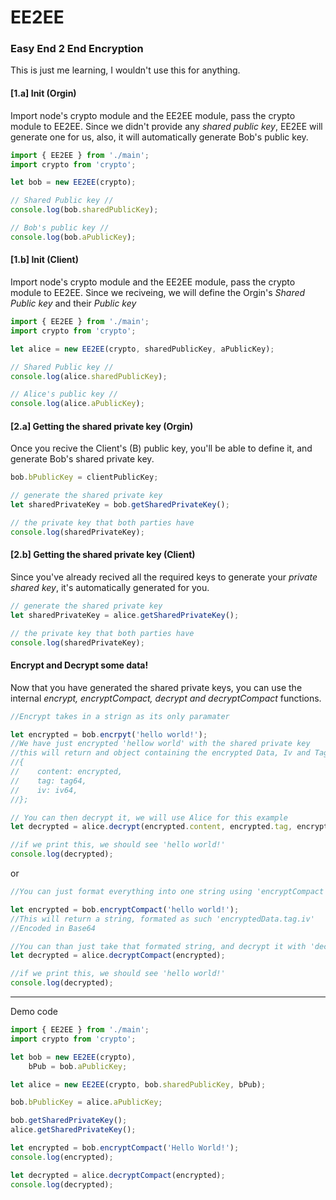 EE2EE
=====
### Easy End 2 End Encryption
This is just me learning, I wouldn't use this for anything.

#### [1.a] Init (Orgin)
Import node's crypto module and the EE2EE module, pass the crypto module to EE2EE.
Since we didn't provide any *shared public key*, EE2EE will generate one for us, also, it will automatically generate Bob's public key.

```typescript
import { EE2EE } from './main';
import crypto from 'crypto';

let bob = new EE2EE(crypto);

// Shared Public key //
console.log(bob.sharedPublicKey);

// Bob's public key // 
console.log(bob.aPublicKey);
```

#### [1.b] Init (Client)
Import node's crypto module and the EE2EE module, pass the crypto module to EE2EE.
Since we reciveing, we will define the Orgin's *Shared Public key* and their *Public key*

```typescript
import { EE2EE } from './main';
import crypto from 'crypto';

let alice = new EE2EE(crypto, sharedPublicKey, aPublicKey);

// Shared Public key //
console.log(alice.sharedPublicKey);

// Alice's public key // 
console.log(alice.aPublicKey);
```

#### [2.a] Getting the shared private key (Orgin)
Once you recive the Client's (B) public key, you'll be able to define it, and generate
Bob's shared private key.

```typescript
bob.bPublicKey = clientPublicKey;

// generate the shared private key
let sharedPrivateKey = bob.getSharedPrivateKey();

// the private key that both parties have
console.log(sharedPrivateKey);
```

#### [2.b] Getting the shared private key (Client)
Since you've already recived all the required keys to generate your *private shared key*, it's automatically generated for you.

```typescript
// generate the shared private key
let sharedPrivateKey = alice.getSharedPrivateKey();

// the private key that both parties have
console.log(sharedPrivateKey);
```

#### Encrypt and Decrypt some data!
Now that you have generated the shared private keys, you can use the internal
*encrypt, encryptCompact, decrypt and decryptCompact* functions.
```typescript
//Encrypt takes in a strign as its only paramater

let encrypted = bob.encrpyt('hello world!');
//We have just encrypted 'hellow world' with the shared private key
//this will return and object containing the encrypted Data, Iv and Tag
//{
//    content: encrypted,
//    tag: tag64,
//    iv: iv64,
//};

// You can then decrypt it, we will use Alice for this example
let decrypted = alice.decrypt(encrypted.content, encrypted.tag, encrypted.iv);

//if we print this, we should see 'hello world!'
console.log(decrypted);
```
or
```typescript
//You can just format everything into one string using 'encryptCompact'

let encrypted = bob.encryptCompact('hello world!');
//This will return a string, formated as such 'encryptedData.tag.iv'
//Encoded in Base64

//You can than just take that formated string, and decrypt it with 'decryptCompact'
let decrypted = alice.decryptCompact(encrypted);

//if we print this, we should see 'hello world!'
console.log(decrypted);
```
------
Demo code
```typescript
import { EE2EE } from './main';
import crypto from 'crypto';

let bob = new EE2EE(crypto),
    bPub = bob.aPublicKey;

let alice = new EE2EE(crypto, bob.sharedPublicKey, bPub);

bob.bPublicKey = alice.aPublicKey;

bob.getSharedPrivateKey();
alice.getSharedPrivateKey();

let encrypted = bob.encryptCompact('Hello World!');
console.log(encrypted);

let decrypted = alice.decryptCompact(encrypted);
console.log(decrypted);
```
